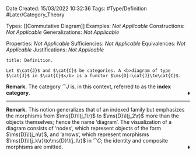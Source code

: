 <div class="topSpace"></div>

Date Created: 15/03/2022 10:32:36
Tags: #Type/Definition #Later/Category_Theory

Types: [[Commutative Diagram]]
Examples: <i>Not Applicable</i>
Constructions: <i>Not Applicable</i>
Generalizations: <i>Not Applicable</i>

Properties: <i>Not Applicable</i>
Sufficiencies: <i>Not Applicable</i>
Equivalences: <i>Not Applicable</i>
Justifications: <i>Not Applicable</i>

``` ad-Definition
title: Definition.

Let $\cat{J}$ and $\cat{C}$ be categories. A <b>diagram of type $\cat{J}$ in $\cat{C}$</b> is a functor $\ms{D}:\cat{J}\to\cat{C}$.

```

<b>Remark.</b> The category $\cat{J}$ is, in this context, referred to as the <b>index category</b>.<span style="float:right;">$\blacklozenge$</span>

---

<b>Remark.</b> This notion generalizes that of an indexed family but emphasizes the morphisms from $\ms{D}\l(j_1\r)$ to $\ms{D}\l(j_2\r)$ more than the objects themselves; hence the name ‘diagram$\textrm{'}$. The visualization of a diagram consists of ‘nodes$\textrm{'}$, which represent objects of the form $\ms{D}\l(j_n\r)$, and ‘arrows$\textrm{'}$, which represent morphisms $\ms{D}\l(j_k\r)\to\ms{D}\l(j_l\r)$ in $\cat{C}$; the identity and composite morphisms are omitted.<span style="float:right;">$\blacklozenge$</span>
